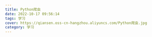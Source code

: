```yaml
---
title: Python爬虫
date: 2022-10-17 09:56:14
tags: 学习
cover: https://qiansen.oss-cn-hangzhou.aliyuncs.com/Python爬虫.jpg
category: 学习
---
```


### 